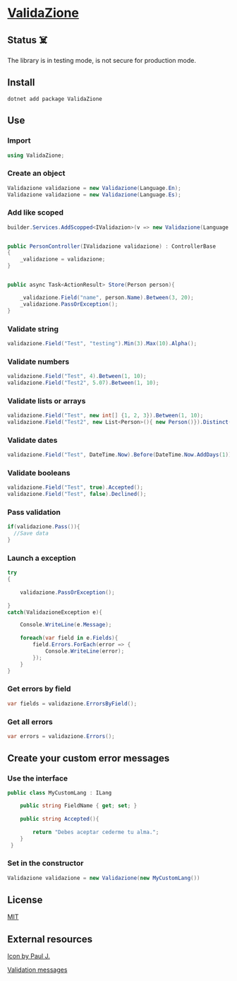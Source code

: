 # [ValidaZione](https://github.com/joc-luis/ValidaZione)

## Status :skull_and_crossbones:
The library is in testing mode, is not secure for production mode.
## Install
```
dotnet add package ValidaZione
```

## Use

### Import
```cs
using ValidaZione;
```

### Create an object
```cs
Validazione validazione = new Validazione(Language.En);
Validazione validazione = new Validazione(Language.Es);
```

### Add like scoped
```csharp
builder.Services.AddScopped<IValidazion>(v => new Validazione(Language.Fr));


public PersonController(IValidazione validazione) : ControllerBase
{
    _validazione = validazione;
}


public async Task<ActionResult> Store(Person person){

    _validazione.Field("name", person.Name).Between(3, 20);
    _validazione.PassOrException();
}
```

### Validate string
```cs
validazione.Field("Test", "testing").Min(3).Max(10).Alpha();
```

### Validate numbers
```cs
validazione.Field("Test", 4).Between(1, 10);
validazione.Field("Test2", 5.07).Between(1, 10);
```

### Validate lists or arrays
```cs
validazione.Field("Test", new int[] {1, 2, 3}).Between(1, 10);
validazione.Field("Test2", new List<Person>(){ new Person()}).Distinct();
```

### Validate dates
```cs
validazione.Field("Test", DateTime.Now).Before(DateTime.Now.AddDays(1));
```

### Validate booleans
```cs
validazione.Field("Test", true).Accepted();
validazione.Field("Test", false).Declined();
```

### Pass validation
```cs
if(validazione.Pass()){
  //Save data
}
```

### Launch a exception
```cs
try
{
 
    validazione.PassOrException();
    
}
catch(ValidazioneException e){

    Console.WriteLine(e.Message);
    
    foreach(var field in e.Fields){
        field.Errors.ForEach(error => {
            Console.WriteLine(error);
        });
    }
}
```
### Get errors by field
```cs
var fields = validazione.ErrorsByField();
```

### Get all errors
```cs
var errors = validazione.Errors();
```

## Create your custom error messages
### Use the interface
```csharp
public class MyCustomLang : ILang 

    public string FieldName { get; set; }
    
    public string Accepted(){
  
        return "Debes aceptar cederme tu alma.";
    }
 }
```

### Set in the constructor
```csharp
Validazione validazione = new Validazione(new MyCustomLang())
```


## License
[MIT](https://opensource.org/license/mit/)

## External resources
[Icon by Paul J.](https://www.flaticon.com/free-icons/rules)


[Validation messages](https://github.com/Laravel-Lang/lang)
